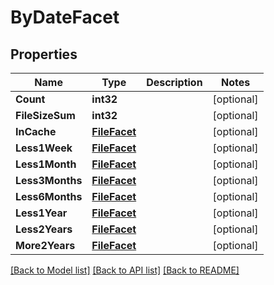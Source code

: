# ByDateFacet

## Properties

Name | Type | Description | Notes
------------ | ------------- | ------------- | -------------
**Count** | **int32** |  | [optional] 
**FileSizeSum** | **int32** |  | [optional] 
**InCache** | [**FileFacet**](file_facet.md) |  | [optional] 
**Less1Week** | [**FileFacet**](file_facet.md) |  | [optional] 
**Less1Month** | [**FileFacet**](file_facet.md) |  | [optional] 
**Less3Months** | [**FileFacet**](file_facet.md) |  | [optional] 
**Less6Months** | [**FileFacet**](file_facet.md) |  | [optional] 
**Less1Year** | [**FileFacet**](file_facet.md) |  | [optional] 
**Less2Years** | [**FileFacet**](file_facet.md) |  | [optional] 
**More2Years** | [**FileFacet**](file_facet.md) |  | [optional] 

[[Back to Model list]](../README.md#documentation-for-models) [[Back to API list]](../README.md#documentation-for-api-endpoints) [[Back to README]](../README.md)


